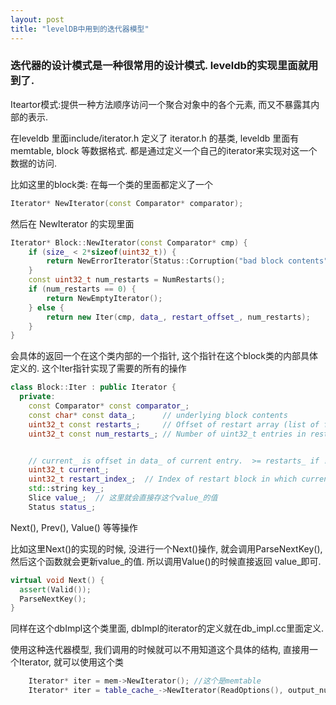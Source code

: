 ```yaml
---
layout: post
title: "levelDB中用到的迭代器模型"
---
```


### 迭代器的设计模式是一种很常用的设计模式. leveldb的实现里面就用到了.

Iteartor模式:提供一种方法顺序访问一个聚合对象中的各个元素, 而又不暴露其内部的表示.

在leveldb 里面include/iterator.h 定义了 iterator.h 的基类, leveldb 里面有memtable, block 等数据格式. 都是通过定义一个自己的iterator来实现对这一个数据的访问.


比如这里的block类:
在每一个类的里面都定义了一个             

```c++
Iterator* NewIterator(const Comparator* comparator);
```

然后在 NewIterator 的实现里面

```c++
Iterator* Block::NewIterator(const Comparator* cmp) {
    if (size_ < 2*sizeof(uint32_t)) {
        return NewErrorIterator(Status::Corruption("bad block contents"));
    }
    const uint32_t num_restarts = NumRestarts();
    if (num_restarts == 0) {
        return NewEmptyIterator();
    } else {
        return new Iter(cmp, data_, restart_offset_, num_restarts);
    }
}
```
会具体的返回一个在这个类内部的一个指针, 这个指针在这个block类的内部具体定义的.
这个Iter指针实现了需要的所有的操作

```c++
class Block::Iter : public Iterator {
  private:
    const Comparator* const comparator_;
    const char* const data_;      // underlying block contents
    uint32_t const restarts_;     // Offset of restart array (list of fixed32)
    uint32_t const num_restarts_; // Number of uint32_t entries in restart array


    // current_ is offset in data_ of current entry.  >= restarts_ if !Valid
    uint32_t current_;
    uint32_t restart_index_;  // Index of restart block in which current_ falls
    std::string key_;
    Slice value_;  // 这里就会直接存这个value_的值
    Status status_;
```

Next(), Prev(), Value() 等等操作

比如这里Next()的实现的时候, 没进行一个Next()操作, 就会调用ParseNextKey(), 然后这个函数就会更新value_的值. 所以调用Value()的时候直接返回 value_即可.

```c++
virtual void Next() {
  assert(Valid());
  ParseNextKey();
}
```



同样在这个dbImpl这个类里面, dbImpl的iterator的定义就在db_impl.cc里面定义.


使用这种迭代器模型, 我们调用的时候就可以不用知道这个具体的结构, 直接用一个Iterator, 就可以使用这个类

```c++
    Iterator* iter = mem->NewIterator(); //这个是memtable 
    Iterator* iter = table_cache_->NewIterator(ReadOptions(), output_number, current_bytes); //table_cache 这个类
```
